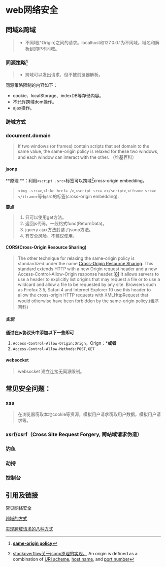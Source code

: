 # web网络安全
<!-- :web-security: -->

## 同域&跨域

> - 不同域[^Origin]之间的请求。localhost和127.0.0.1为不同域，域名和解析到的IP不同域。

### 同源策略[^ SOP]

> - 跨域可以发出请求，但不被浏览器解析。

同源策略限制的内容如下：

- cookie、localStorage、indexDB等存储内容。
- 不允许跨域dom操作。
- ajax操作。

### 跨域方式

### document.domain

> If two windows (or frames) contain scripts that set domain to the same value, the same-origin policy is relaxed for these two windows, and each window can interact with the other. （维基百科）

#### jsonp

**原理 **：利用`<script .src>`标签可以跨域[^jsonp]cross-origin embedding。

> `<img .src=>`,`<like href= />`,`<script src= ></script>`,`<iframe src=></iframe>`等有*src*的标签(cross-origin embedding).

**要点**

> 1. 只可以使用get方法。
> 2. 返回js代码。一般格式func(ReturnData)。
> 3. jquery ajax方法封装了jsonp方法。
> 4. 有安全风险。不建议使用。

#### CORS(Cross-Origin Resource Sharing)

> The other technique for relaxing the same-origin policy is standardized under the name [Cross-Origin Resource Sharing](https://en.wikipedia.org/wiki/Cross-origin_resource_sharing). This standard extends HTTP with a new Origin request header and a new Access-Control-Allow-Origin response header.[[8\]](https://en.wikipedia.org/wiki/Same-origin_policy#cite_note-8) It allows servers to use a header to explicitly list origins that may request a file or to use a wildcard and allow a file to be requested by any site. Browsers such as Firefox 3.5, Safari 4 and Internet Explorer 10 use this header to allow the cross-origin HTTP requests with XMLHttpRequest that would otherwise have been forbidden by the same-origin policy.(维基百科)

##### 实现

**通过在js协议头中添加以下一些即可**

1. `Access-Control-Allow-Origin:Orign`。Orign：*****或者**<origin>**
2. `Access-Control-Allow-Methods:POST,GET`

#### websocket

> websocket 建立连接无同源限制。

## 常见安全问题：

### xss

> 在浏览器窃取本地cookie等资源，模拟用户请求窃取用户数据，模拟用户请求等。

### xsrf/csrf（Cross Site Request Forgery, 跨站域请求伪造）

### 钓鱼

### 劫持

### 控制台

## 引用及链接

[^ SOP]: [**same-origin policy**](https://en.wikipedia.org/wiki/Same-origin_policy)

[常见网络安全](https://segmentfault.com/a/1190000006672214#articleHeader10)

[跨域的方式](https://blog.csdn.net/superaistar/article/details/83618689)

[实现跨域请求的八种方式](https://blog.csdn.net/ligang2585116/article/details/73072868)

[^jsonp]: [stackoverflow关于jsonp原理的实现。](https://stackoverflow.com/questions/3839966/can-anyone-explain-what-jsonp-is-in-layman-terms)
An origin is defined as a combination of [URI scheme](https://en.wikipedia.org/wiki/Uniform_Resource_Identifier), [host name](https://en.wikipedia.org/wiki/Hostname), and [port number](https://en.wikipedia.org/wiki/Port_(computer_networking))

